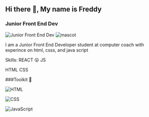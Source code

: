 ## Hi there 👋, My name is Freddy
### Junior Front End Dev
![Junior Front End Dev](https://i.pinimg.com/originals/ae/56/d1/ae56d10f023f455739a635e435732a94.gif)
![mascot](https://user-images.githubusercontent.com/5713670/87202985-820dcb80-c2b6-11ea-9f56-7ec461c497c3.gif)

I am a Junior Front End Developer student at computer coach with experince on html, csss, and java script

Skills: 
REACT 😮
JS

HTML 
CSS

###Toolkit 🧰

![HTML](https://cdn.iconscout.com/icon/free/png-256/html5-42-1175210.png)

![CSS](https://cdn.iconscout.com/icon/free/png-128/css3-8-1175200.png)

![JavaScript](https://cdn.iconscout.com/icon/free/png-256/javascript-2038874-1720087.png)


